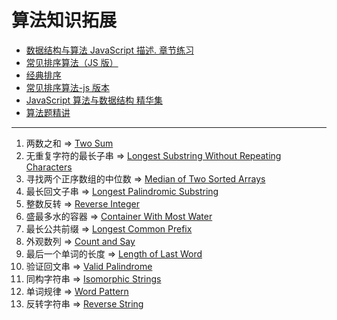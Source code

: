 # 算法知识拓展

- [数据结构与算法 JavaScript 描述. 章节练习](https://github.com/Ralph-Wang/algorithm.in.js)
- [常见排序算法（JS 版）](https://github.com/twobin/twobinSort)
- [经典排序](https://github.com/luofei2011/jsAgm/blob/master/js/sort.js)
- [常见排序算法-js 版本](https://github.com/hechangmin/jssort)
- [JavaScript 算法与数据结构 精华集](https://github.com/lightningtgc/JavaScript-Algorithms)
- [算法题精讲](http://www.nowcoder.com/live/courses)

---

1. 两数之和 => [Two Sum](https://github.com/wuyongyu/fe-knowledge/blob/master/src/LeetCode/1_two_sum.js)
3. 无重复字符的最长子串 => [Longest Substring Without Repeating Characters](https://github.com/wuyongyu/fe-knowledge/blob/master/src/LeetCode/3_longest_substring_without_repeating_characters.js)
4. 寻找两个正序数组的中位数 => [Median of Two Sorted Arrays](https://github.com/wuyongyu/fe-knowledge/blob/master/src/LeetCode/4_median_of_two_sorted_arrays.js)
5. 最长回文子串 => [Longest Palindromic Substring](https://github.com/wuyongyu/fe-knowledge/blob/master/src/LeetCode/5_longest_palindromic_substring.js)
7. 整数反转 => [Reverse Integer](https://github.com/wuyongyu/fe-knowledge/blob/master/src/LeetCode/7_reverse_integer.js)
11. 盛最多水的容器 => [Container With Most Water](https://github.com/wuyongyu/fe-knowledge/blob/master/src/LeetCode/11_container_with_most_water.js)
14. 最长公共前缀 => [Longest Common Prefix](https://github.com/wuyongyu/fe-knowledge/blob/master/src/LeetCode/14_longest_common_prefix.js)
38. 外观数列 => [Count and Say](https://github.com/wuyongyu/fe-knowledge/blob/master/src/LeetCode/38_count_and_say.js)
58. 最后一个单词的长度 => [Length of Last Word](https://github.com/wuyongyu/fe-knowledge/blob/master/src/LeetCode/58_length_of_last_word.js)
125. 验证回文串 => [Valid Palindrome](https://github.com/wuyongyu/fe-knowledge/blob/master/src/LeetCode/125_valid_palindrome.js)
205. 同构字符串 => [Isomorphic Strings](https://github.com/wuyongyu/fe-knowledge/blob/master/src/LeetCode/205_isomorphic_string.js)
290. 单词规律 => [Word Pattern](https://github.com/wuyongyu/fe-knowledge/blob/master/src/LeetCode/290_word_pattern.js)
344. 反转字符串 => [Reverse String](https://github.com/wuyongyu/fe-knowledge/blob/master/src/LeetCode/344_reverse_string.js)
